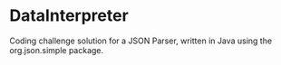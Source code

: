 # DataInterpreter
Coding challenge solution for a JSON Parser, written in Java using the org.json.simple package.
